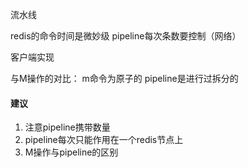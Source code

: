 流水线


redis的命令时间是微妙级
pipeline每次条数要控制（网络）

客户端实现


与M操作的对比：
m命令为原子的
pipeline是进行过拆分的


#### 建议
1. 注意pipeline携带数量
2. pipeline每次只能作用在一个redis节点上
3. M操作与pipeline的区别

